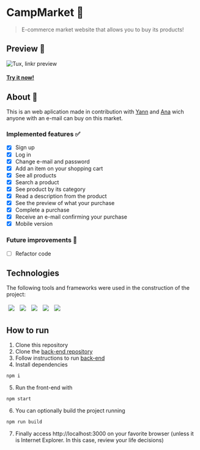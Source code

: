 # CampMarket 🛒
> E-commerce market website that allows you to buy its products!
## Preview 👀
![Tux, linkr preview](/assets/campmarket.gif)
#### [Try it now!](https://camp-market-front.vercel.app)
## About 🔎
This is an web aplication made in contribution with [Yann](https://github.com/Liaess) and [Ana](https://github.com/Ana-Laura-Simoes/) wich anyone with an e-mail can buy on this market.
### Implemented features ✅
- [x] Sign up 
- [x] Log in
- [x] Change e-mail and password
- [x] Add an item on your shopping cart
- [x] See all products
- [x] Search a product
- [x] See product by its category
- [x] Read a description from the product
- [x] See the preview of what your purchase
- [x] Complete a purchase
- [x] Receive an e-mail confirming your purchase
- [x] Mobile version
### Future improvements 🔮
- [ ] Refactor code
## Technologies
The following tools and frameworks were used in the construction of the project:<br>
<p>
  <img style='margin: 5px;' src='https://img.shields.io/badge/styled-components%20-%2320232a.svg?&style=for-the-badge&color=b8679e&logo=styled-components&logoColor=%3a3a3a'>
  <img style='margin: 5px;' src='https://img.shields.io/badge/axios%20-%2320232a.svg?&style=for-the-badge&color=informational'>
  <img style='margin: 5px;' src="https://img.shields.io/badge/react-app%20-%2320232a.svg?&style=for-the-badge&color=60ddf9&logo=react&logoColor=%2361DAFB"/>
  <img style='margin: 5px;' src="https://img.shields.io/badge/react_route%20-%2320232a.svg?&style=for-the-badge&logo=react&logoColor=%2361DAFB"/>
  <img style='margin: 5px;' src='https://img.shields.io/badge/react-icons%20-%2320232a.svg?&style=for-the-badge&color=f28dc7&logo=react-icons&logoColor=%2361DAFB'>
</p>

## How to run
1. Clone this repository
2. Clone the [back-end repository](https://github.com/issitarual/campmarket-back)
3. Follow instructions to run [back-end](https://github.com/issitarual/campmarket-back)
4. Install dependencies
```bash
npm i
```
5. Run the front-end with
```bash
npm start
```
6. You can optionally build the project running
```bash
npm run build
```
7. Finally access http://localhost:3000 on your favorite browser (unless it is Internet Explorer. In this case, review your life decisions)

